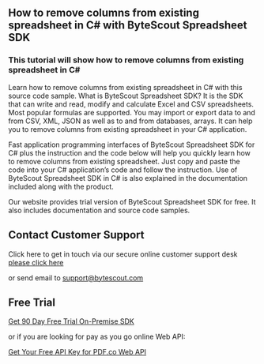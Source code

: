 ## How to remove columns from existing spreadsheet in C# with ByteScout Spreadsheet SDK

### This tutorial will show how to remove columns from existing spreadsheet in C#

Learn how to remove columns from existing spreadsheet in C# with this source code sample. What is ByteScout Spreadsheet SDK? It is the SDK that can write and read, modify and calculate Excel and CSV spreadsheets. Most popular formulas are supported. You may import or export data to and from CSV, XML, JSON as well as to and from databases, arrays. It can help you to remove columns from existing spreadsheet in your C# application.

Fast application programming interfaces of ByteScout Spreadsheet SDK for C# plus the instruction and the code below will help you quickly learn how to remove columns from existing spreadsheet. Just copy and paste the code into your C# application’s code and follow the instruction. Use of ByteScout Spreadsheet SDK in C# is also explained in the documentation included along with the product.

Our website provides trial version of ByteScout Spreadsheet SDK for free. It also includes documentation and source code samples.

## Contact Customer Support

Click here to get in touch via our secure online customer support desk [please click here](https://bytescout.zendesk.com/hc/en-us/requests/new?subject=ByteScout%20Spreadsheet%20SDK%20Question)

or send email to [support@bytescout.com](mailto:support@bytescout.com?subject=ByteScout%20Spreadsheet%20SDK%20Question) 

## Free Trial

[Get 90 Day Free Trial On-Premise SDK](https://bytescout.com/download/web-installer?utm_source=github-readme)

or if you are looking for pay as you go online Web API:

[Get Your Free API Key for PDF.co Web API](https://pdf.co/documentation/api?utm_source=github-readme)